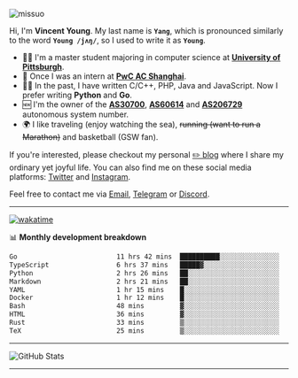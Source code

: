 <p align="left"> <img src="https://komarev.com/ghpvc/?username=missuo&label=Profile%20views&color=0e75b6&style=flat" alt="missuo" /> </p>


Hi, I'm **Vincent Young**. My last name is **`Yang`**, which is pronounced similarly to the word **`Young /jʌŋ/`**, so I used to write it as **`Young`**. 

-  👨‍🎓 I'm a master student majoring in computer science at [**University of Pittsburgh**](https://www.pitt.edu).
-  💼 Once I was an intern at **[PwC AC Shanghai](https://www.linkedin.com/company/pwc-ac-shanghai/)**.
-  👨‍💻 In the past, I have written C/C++, PHP, Java and JavaScript. Now I prefer writing **Python** and **Go**.
-  🆕 I'm the owner of the **[AS30700](https://bgp.tools/as/30700)**, **[AS60614](https://bgp.tools/as/60614)** and **[AS206729](https://bgp.tools/as/206729)** autonomous system number.
-  🌍 I like traveling (enjoy watching the sea), ~~running (want to run a Marathon)~~ and basketball (GSW fan).

If you're interested, please checkout my personal [✏️ blog](https://missuo.me/) where I share my ordinary yet joyful life. You can also find me on these social media platforms: [Twitter](https://twitter.com/m1ssuo) and [Instagram](https://www.instagram.com/missuo.me).

Feel free to contact me via <a href="mailto:i@yyt.moe">Email</a>, [Telegram](https://t.me/missuo) or [Discord](https://discordapp.com/users/missuo#7448).

-------

[![wakatime](https://wakatime.com/badge/user/c13cd961-40ca-417a-afb6-1f9ea8ac295c.svg)](https://wakatime.com/@missuo)

📊 **Monthly development breakdown**
<!--START_SECTION:waka-->

```txt
Go                         11 hrs 42 mins  ██████████░░░░░░░░░░░░░░░   40.29 %
TypeScript                 6 hrs 37 mins   █████▓░░░░░░░░░░░░░░░░░░░   22.78 %
Python                     2 hrs 26 mins   ██░░░░░░░░░░░░░░░░░░░░░░░   08.43 %
Markdown                   2 hrs 21 mins   ██░░░░░░░░░░░░░░░░░░░░░░░   08.14 %
YAML                       1 hr 15 mins    █░░░░░░░░░░░░░░░░░░░░░░░░   04.32 %
Docker                     1 hr 12 mins    █░░░░░░░░░░░░░░░░░░░░░░░░   04.17 %
Bash                       48 mins         ▓░░░░░░░░░░░░░░░░░░░░░░░░   02.78 %
HTML                       36 mins         ▓░░░░░░░░░░░░░░░░░░░░░░░░   02.07 %
Rust                       33 mins         ▒░░░░░░░░░░░░░░░░░░░░░░░░   01.89 %
TeX                        25 mins         ▒░░░░░░░░░░░░░░░░░░░░░░░░   01.48 %
```

<!--END_SECTION:waka-->

-------

![GitHub Stats](https://github-readme-stats-opal-alpha-76.vercel.app/api?username=missuo&show_icons=true&theme=transparent)

-------


